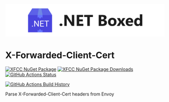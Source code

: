 ![Banner](Images/Banner.png)

# X-Forwarded-Client-Cert

[![XFCC NuGet Package](https://img.shields.io/nuget/v/XFCC.svg)](https://www.nuget.org/packages/XFCC/) [![XFCC NuGet Package Downloads](https://img.shields.io/nuget/dt/XFCC)](https://www.nuget.org/packages/XFCC) [![GitHub Actions Status](https://github.com/logandavies181/XFCCSharp/workflows/Build/badge.svg?branch=main)](https://github.com/logandavies181/XFCCSharp/actions)

[![GitHub Actions Build History](https://buildstats.info/github/chart/logandavies181/XFCCSharp?branch=main&includeBuildsFromPullRequest=false)](https://github.com/logandavies181/XFCCSharp/actions)


Parse X-Forwarded-Client-Cert headers from Envoy

